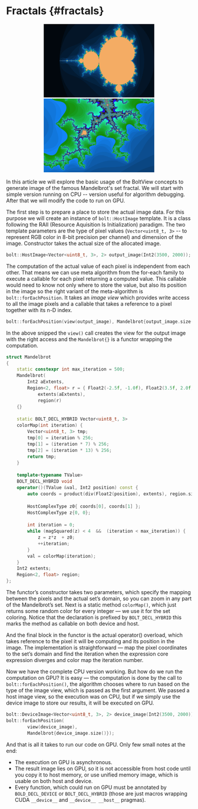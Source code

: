 # Fractals {#fractals}

<p float="left" align="center">
<img src="mandelbrot.jpg" alt="Mandelbrot set" title="Mandelbrot set" width="300">
<img src="mandelbrot2.jpg" alt="Mandelbrot set detail" title="Mandelbrot set detail" width="300">
</p>

In this article we will explore the basic usage of the BoltView concepts to generate image of the famous Mandelbrot's set fractal. We will start with simple version running on CPU -- version useful for algorithm debugging. After that we will modify the code to run on GPU.

The first step is to prepare a place to store the actual image data. For this purpose we will create an instance of `bolt::HostImage` template. It is a class following the RAII (Resource Aquisition Is Initialization) paradigm. The two template parameters are the type of pixel values (`Vector<uint8_t, 3>` -- to represent RGB color in 8-bit precision per channel) and dimension of the image. Constructor takes the actual size of the allocated image.

```c++
bolt::HostImage<Vector<uint8_t, 3>, 2> output_image(Int2(3500, 2000));
```

The computation of the actual value of each pixel is independent from each other. That means we can use meta algorithm from the for-each family to execute a callable for each pixel returning a computed value. This callable would need to know not only where to store the value, but also its position in the image so the right variant of the meta-algorithm is `bolt::forEachPosition`. It takes an *image view* which provides write access to all the image pixels and a callable that takes a reference to a pixel together with its n-D index. 

```cpp
bolt::forEachPosition(view(output_image), Mandelbrot{output_image.size()});
```
In the above snipped the `view()` call creates the view for the output image with the right access and the `Mandelbrot{}` is a functor wrapping the computation.

```c++
struct Mandelbrot
{
    static constexpr int max_iteration = 500;
    Mandelbrot(
        Int2 aExtents,
        Region<2, float> r = { Float2(-2.5f, -1.0f), Float2(3.5f, 2.0f) }):
            extents(aExtents),
            region(r)
    {}

    static BOLT_DECL_HYBRID Vector<uint8_t, 3>
    colorMap(int iteration) {
        Vector<uint8_t, 3> tmp;
        tmp[0] = iteration % 256;
        tmp[1] = (iteration * 7) % 256;
        tmp[2] = (iteration * 13) % 256;
        return tmp;
    }

    template<typename TValue>
    BOLT_DECL_HYBRID void
    operator()(TValue &val, Int2 position) const {
        auto coords = product(div(Float2(position), extents), region.size) + region.corner;

        HostComplexType z0{ coords[0], coords[1] };
        HostComplexType z{0, 0};

        int iteration = 0;
        while (magSquared(z) < 4  &&  (iteration < max_iteration)) {
            z = z*z  + z0;
            ++iteration;
        }
        val = colorMap(iteration);
    }
    Int2 extents;
    Region<2, float> region;
};
```

The functor’s constructor takes two parameters, which specify the mapping between the pixels and the actual set’s domain, so you can zoom in any part of the Mandelbrot’s set. Next is a static method `colorMap()`, which just returns some random color for every integer — we use it for the set coloring. Notice that the declaration is prefixed by `BOLT_DECL_HYBRID` this marks the method as callable on both device and host.

And the final block in the functor is the actual operator() overload, which takes reference to the pixel it will be computing and its position in the image. The implementation is straightforward — map the pixel coordinates to the set’s domain and find the iteration when the expression core expression diverges and color map the iteration number.

Now we have the complete CPU version working. But how do we run the computation on GPU?
It is easy — the computation is done by the call to `bolt::forEachPosition()`, the algorithm chooses where to run based on the type of the image view, which is passed as the first argument. We passed a host image view, so the execution was on CPU, but if we simply use the device image to store our results, it will be executed on GPU.
```c++
bolt::DeviceImage<Vector<uint8_t, 3>, 2> device_image(Int2(3500, 2000));
bolt::forEachPosition(
        view(device_image), 
        Mandelbrot{device_image.size()});
```

And that is all it takes to run our code on GPU. Only few small notes at the end:
 * The execution on GPU is asynchronous.
 * The result image lies on GPU, so it is not accessible from host code until you copy it to host memory, or use unified memory image, which is usable on both host and device.
 * Every function, which could run on GPU must be annotated by `BOLD_DECL_DEVICE` or `BOLT_DECL_HYBRID` (those are just macros wrapping CUDA `__device__` and `__device__ __host__` pragmas).
